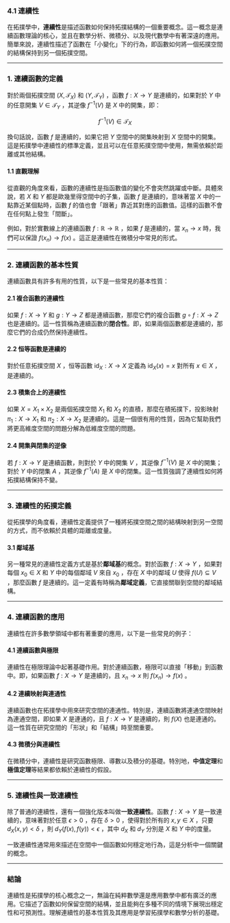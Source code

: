 ### 4.1 連續性

在拓撲學中，**連續性**是描述函數如何保持拓撲結構的一個重要概念。這一概念是連續函數理論的核心，並且在數學分析、微積分、以及現代數學中有著深遠的應用。簡單來說，連續性描述了函數在「小變化」下的行為，即函數如何將一個拓撲空間的結構保持到另一個拓撲空間。

---

### 1. 連續函數的定義

對於兩個拓撲空間  $`(X, \mathcal{T}_X)`$  和  $`(Y, \mathcal{T}_Y)`$ ，函數  $`f: X \to Y`$  是連續的，如果對於  $`Y`$  中的任意開集  $`V \in \mathcal{T}_Y`$ ，其逆像  $`f^{-1}(V)`$  是  $`X`$  中的開集，即：


```math
f^{-1}(V) \in \mathcal{T}_X
```


換句話說，函數  $`f`$  是連續的，如果它把  $`Y`$  空間中的開集映射到  $`X`$  空間中的開集。這是拓撲學中連續性的標準定義，並且可以在任意拓撲空間中使用，無需依賴於距離或其他結構。

#### 1.1 直觀理解

從直觀的角度來看，函數的連續性是指函數值的變化不會突然跳躍或中斷。具體來說，若  $`X`$  和  $`Y`$  都是歐幾里得空間中的子集，函數  $`f`$  是連續的，意味著當  $`X`$  中的一點靠近某個點時，函數  $`f`$  的值也會「跟著」靠近其對應的函數值。這樣的函數不會在任何點上發生「間斷」。

例如，對於實數線上的連續函數  $`f: \mathbb{R} \to \mathbb{R}`$ ，如果  $`f`$  是連續的，當  $`x_n \to x`$  時，我們可以保證  $`f(x_n) \to f(x)`$ 。這正是連續性在微積分中常見的形式。

---

### 2. 連續函數的基本性質

連續函數具有許多有用的性質，以下是一些常見的基本性質：

#### 2.1 複合函數的連續性

如果  $`f: X \to Y`$  和  $`g: Y \to Z`$  都是連續函數，那麼它們的複合函數  $`g \circ f: X \to Z`$  也是連續的。這一性質稱為連續函數的**閉合性**。即，如果兩個函數都是連續的，那麼它們的合成仍然保持連續性。

#### 2.2 恒等函數是連續的

對於任意拓撲空間  $`X`$ ，恒等函數  $`\text{id}_X: X \to X`$  定義為  $`\text{id}_X(x) = x`$  對所有  $`x \in X`$ ，是連續的。

#### 2.3 積集合上的連續性

如果  $`X = X_1 \times X_2`$  是兩個拓撲空間  $`X_1`$  和  $`X_2`$  的直積，那麼在積拓撲下，投影映射  $`\pi_1: X \to X_1`$  和  $`\pi_2: X \to X_2`$  是連續的。這是一個很有用的性質，因為它幫助我們將更高維度空間的問題分解為低維度空間的問題。

#### 2.4 開集與閉集的逆像

若  $`f: X \to Y`$  是連續函數，則對於  $`Y`$  中的開集  $`V`$ ，其逆像  $`f^{-1}(V)`$  是  $`X`$  中的開集；對於  $`Y`$  中的閉集  $`A`$ ，其逆像  $`f^{-1}(A)`$  是  $`X`$  中的閉集。這一性質強調了連續性如何將拓撲結構保持不變。

---

### 3. 連續性的拓撲定義

從拓撲學的角度看，連續性定義提供了一種將拓撲空間之間的結構映射到另一空間的方式，而不依賴於具體的距離或度量。

#### 3.1 鄰域基

另一種常見的連續性定義方式是基於**鄰域基**的概念。對於函數  $`f: X \to Y`$ ，如果對每個  $`x_0 \in X`$  和  $`Y`$  中的每個鄰域  $`V`$  來自  $`x_0`$ ，存在  $`X`$  中的鄰域  $`U`$  使得  $`f(U) \subseteq V`$ ，那麼函數  $`f`$  是連續的。這一定義有時稱為**鄰域定義**，它直接關聯到空間的鄰域結構。

---

### 4. 連續函數的應用

連續性在許多數學領域中都有著重要的應用，以下是一些常見的例子：

#### 4.1 連續函數與極限

連續性在極限理論中起著基礎作用。對於連續函數，極限可以直接「移動」到函數中。即，如果函數  $`f: X \to Y`$  是連續的，且  $`x_n \to x`$  則  $`f(x_n) \to f(x)`$ 。

#### 4.2 連續映射與連通性

連續函數也在拓撲學中用來研究空間的連通性。特別是，連續函數將連通空間映射為連通空間，即如果  $`X`$  是連通的，且  $`f: X \to Y`$  是連續的，則  $`f(X)`$  也是連通的。這一性質在研究空間的「形狀」和「結構」時至關重要。

#### 4.3 微積分與連續性

在微積分中，連續性是研究函數極限、導數以及積分的基礎。特別地，**中值定理**和**極值定理**等結果都依賴於連續性的假設。

---

### 5. 連續性與一致連續性

除了普通的連續性，還有一個強化版本叫做**一致連續性**。函數  $`f: X \to Y`$  是一致連續的，意味著對於任意  $`\epsilon > 0`$ ，存在  $`\delta > 0`$ ，使得對於所有的  $`x, y \in X`$ ，只要  $`d_X(x, y) < \delta`$ ，則  $`d_Y(f(x), f(y)) < \epsilon`$ ，其中  $`d_X`$  和  $`d_Y`$  分別是  $`X`$  和  $`Y`$  中的度量。

一致連續性通常用來描述在空間中一個函數如何穩定地行為，這是分析中一個關鍵的概念。

---

### 結論

連續性是拓撲學的核心概念之一，無論在純粹數學還是應用數學中都有廣泛的應用。它描述了函數如何保留空間的結構，並且能夠在多種不同的情境下展現出穩定性和可預測性。理解連續性的基本性質及其應用是學習拓撲學和數學分析的基礎。